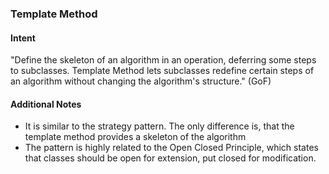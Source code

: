 ### Template Method

#### Intent
"Define the skeleton of an algorithm in an operation, deferring some steps to subclasses. Template Method lets
subclasses redefine certain steps of an algorithm without changing the algorithm's structure." (GoF)

#### Additional Notes
- It is similar to the strategy pattern. The only difference is, that the template method provides a skeleton of the
algorithm
- The pattern is highly related to the Open Closed Principle, which states that classes should be open for extension,
put closed for modification.
